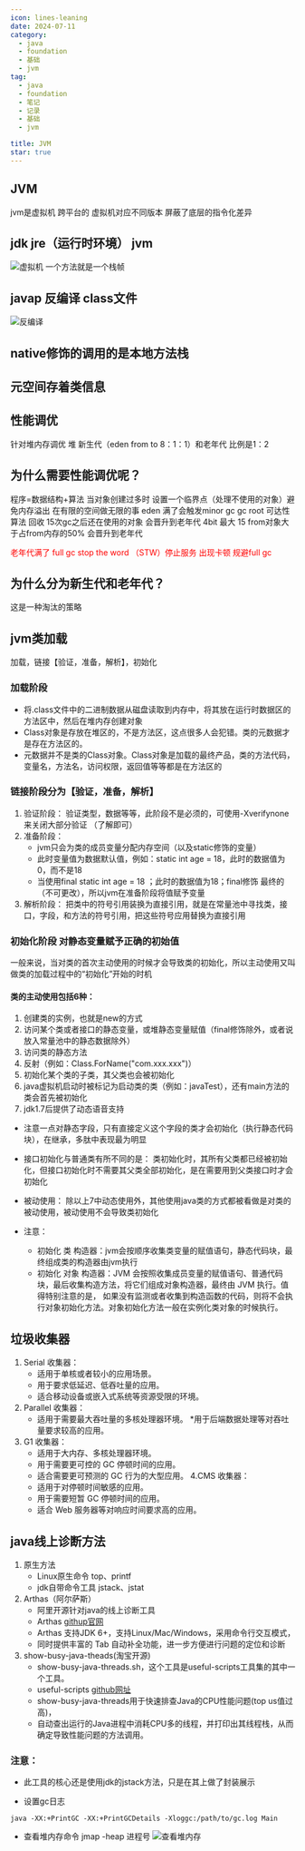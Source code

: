 ```yaml
---
icon: lines-leaning
date: 2024-07-11
category:
  - java
  - foundation
  - 基础
  - jvm
tag:
  - java
  - foundation
  - 笔记
  - 记录
  - 基础
  - jvm

title: JVM
star: true
---
```


## JVM
jvm是虚拟机  跨平台的 虚拟机对应不同版本 屏蔽了底层的指令化差异

## jdk jre（运行时环境） jvm
![虚拟机](./assets/jvm01.jpg)
一个方法就是一个栈帧

## javap 反编译 class文件
![反编译](./assets/jvm02.jpg)


## native修饰的调用的是本地方法栈

## 元空间存着类信息

## 性能调优
针对堆内存调优
堆 新生代（eden from to 8：1：1）和老年代  比例是1：2

## 为什么需要性能调优呢？
程序=数据结构+算法
当对象创建过多时 设置一个临界点（处理不使用的对象）避免内存溢出
在有限的空间做无限的事
eden 满了会触发minor gc
gc root 可达性算法 回收
15次gc之后还在使用的对象 会晋升到老年代 4bit 最大 15
from对象大于占from内存的50% 会晋升到老年代

<font color="red" >
    老年代满了 full gc   stop the word （STW）停止服务 出现卡顿 规避full gc
</font>

## 为什么分为新生代和老年代？ 
这是一种淘汰的策略

## jvm类加载
加载，链接【验证，准备，解析】，初始化
### 加载阶段
* 将.class文件中的二进制数据从磁盘读取到内存中，将其放在运行时数据区的方法区中，然后在堆内存创建对象
* Class对象是存放在堆区的，不是方法区，这点很多人会犯错。类的元数据才是存在方法区的。
* 元数据并不是类的Class对象。Class对象是加载的最终产品，类的方法代码，变量名，方法名，访问权限，返回值等等都是在方法区的
### 链接阶段分为【验证，准备，解析】
1. 验证阶段：
    验证类型，数据等等，此阶段不是必须的，可使用-Xverifynone 来关闭大部分验证 （了解即可）
2. 准备阶段：
    * jvm只会为类的成员变量分配内存空间（以及static修饰的变量）
    * 此时变量值为数据默认值，例如：static int age = 18，此时的数据值为0，而不是18
    * 当使用final static int age = 18 ；此时的数据值为18；final修饰 最终的（不可更改），所以jvm在准备阶段将值赋予变量
3. 解析阶段：
    把类中的符号引用装换为直接引用，就是在常量池中寻找类，接口，字段，和方法的符号引用，把这些符号应用替换为直接引用

### 初始化阶段 对静态变量赋予正确的初始值
一般来说，当对类的首次主动使用的时候才会导致类的初始化，所以主动使用又叫做类的加载过程中的“初始化”开始的时机
#### 类的主动使用包括6种：
1. 创建类的实例，也就是new的方式
2. 访问某个类或者接口的静态变量，或堆静态变量赋值（final修饰除外，或者说放入常量池中的静态数据除外）
3. 访问类的静态方法
4. 反射（例如：Class.ForName("com.xxx.xxx")）
5. 初始化某个类的子类，其父类也会被初始化
6. java虚拟机启动时被标记为启动类的类（例如：javaTest），还有main方法的类会首先被初始化
7. jdk1.7后提供了动态语音支持

* 注意一点对静态字段，只有直接定义这个字段的类才会初始化（执行静态代码块），在继承，多肽中表现最为明显

* 接口初始化与普通类有所不同的是：
    类初始化时，其所有父类都已经被初始化，但接口初始化时不需要其父类全部初始化，是在需要用到父类接口时才会初始化
* 被动使用：
    除以上7中动态使用外，其他使用java类的方式都被看做是对类的被动使用，被动使用不会导致类初始化

* 注意：
    * 初始化 类 构造器：jvm会按顺序收集类变量的赋值语句，静态代码块，最终组成类的构造器由jvm执行
    * 初始化 对象 构造器：JVM 会按照收集成员变量的赋值语句、普通代码块，最后收集构造方法，将它们组成对象构造器，最终由 JVM 执行。值得特别注意的是，
    如果没有监测或者收集到构造函数的代码，则将不会执行对象初始化方法。对象初始化方法一般在实例化类对象的时候执行。

## 垃圾收集器
1. Serial 收集器：
    * 适用于单核或者较小的应用场景。
    * 用于要求低延迟、低吞吐量的应用。
    * 适合移动设备或嵌入式系统等资源受限的环境。
2. Parallel 收集器：
    * 适用于需要最大吞吐量的多核处理器环境。
    *用于后端数据处理等对吞吐量要求较高的应用。
3. G1 收集器：
    * 适用于大内存、多核处理器环境。
    * 用于需要更可控的 GC 停顿时间的应用。
    * 适合需要更可预测的 GC 行为的大型应用。
4.CMS 收集器：
    * 适用于对停顿时间敏感的应用。
    * 用于需要短暂 GC 停顿时间的应用。
    * 适合 Web 服务器等对响应时间要求高的应用。

## java线上诊断方法
1. 原生方法
    * Linux原生命令 top、printf
    * jdk自带命令工具 jstack、jstat
2. Arthas（阿尔萨斯）
    * 阿里开源针对java的线上诊断工具
    * Arthas  [githup官网](https://github.com/alibaba/arthas)
    * Arthas 支持JDK 6+，支持Linux/Mac/Windows，采用命令行交互模式，
    * 同时提供丰富的 Tab 自动补全功能，进一步方便进行问题的定位和诊断
3. show-busy-java-theads(淘宝开源)
    * show-busy-java-threads.sh，这个工具是useful-scripts工具集的其中一个工具。
    * useful-scripts [github网址](https://github.com/oldratlee/useful-scripts)
    * show-busy-java-threads用于快速排查Java的CPU性能问题(top us值过高)，
    * 自动查出运行的Java进程中消耗CPU多的线程，并打印出其线程栈，从而确定导致性能问题的方法调用。
### 注意：
* 此工具的核心还是使用jdk的jstack方法，只是在其上做了封装展示

* 设置gc日志  
``` shell
java -XX:+PrintGC -XX:+PrintGCDetails -Xloggc:/path/to/gc.log Main
```

* 查看堆内存命令 jmap -heap 进程号
![查看堆内存](./assets/jvm03.jpg)
    